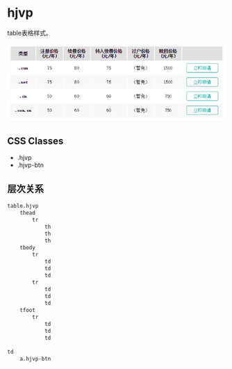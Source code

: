 # hjvp

table表格样式。

![](demo1.png)

## CSS Classes

* .hjvp
* .hjvp-btn

## 层次关系

```
table.hjvp
    thead
        tr
            th
            th
            th
    tbody
        tr
            td
            td
            td
        tr
            td
            td
            td
    tfoot
        tr
            td
            td
            td

td
    a.hjvp-btn
```